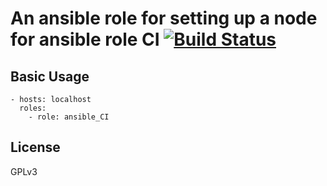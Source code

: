 # An ansible role for setting up a node for ansible role CI [![Build Status](https://travis-ci.com/mafalb/ansible-ansible_CI.svg?branch=master)](https://travis-ci.com/mafalb/ansible-ansible_CI)


## Basic Usage

```
- hosts: localhost
  roles:
    - role: ansible_CI
```

## License

GPLv3
